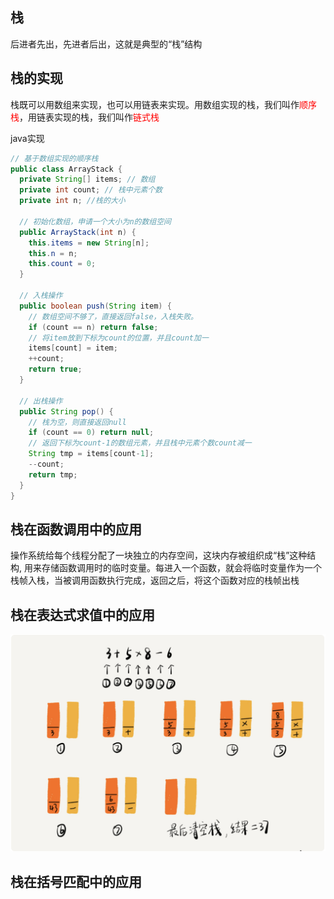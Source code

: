 ## 栈

后进者先出，先进者后出，这就是典型的“栈”结构

## 栈的实现

栈既可以用数组来实现，也可以用链表来实现。用数组实现的栈，我们叫作<font color=red>顺序栈</font>，用链表实现的栈，我们叫作<font color=red>链式栈</font>

java实现

```java
// 基于数组实现的顺序栈
public class ArrayStack { 
  private String[] items; // 数组 
  private int count; // 栈中元素个数 
  private int n; //栈的大小 
  
  // 初始化数组，申请一个大小为n的数组空间 
  public ArrayStack(int n) {
    this.items = new String[n];
    this.n = n;
    this.count = 0;
  }
  
  // 入栈操作
  public boolean push(String item) {
    // 数组空间不够了，直接返回false，入栈失败。 
    if (count == n) return false;
    // 将item放到下标为count的位置，并且count加一 
    items[count] = item;
    ++count;
    return true;
  } 
  
  // 出栈操作
  public String pop() { 
    // 栈为空，则直接返回null 
    if (count == 0) return null; 
    // 返回下标为count-1的数组元素，并且栈中元素个数count减一 
    String tmp = items[count-1];
    --count;
    return tmp;
  }
}
```

## 栈在函数调用中的应用

​	操作系统给每个线程分配了一块独立的内存空间，这块内存被组织成“栈”这种结构, 用来存储函数调用时的临时变量。每进入一个函数，就会将临时变量作为一个栈帧入栈，当被调用函数执行完成，返回之后，将这个函数对应的栈帧出栈

## 栈在表达式求值中的应用

![image-20200402142536660](../src/image-20200402142536660.png)

## 栈在括号匹配中的应用